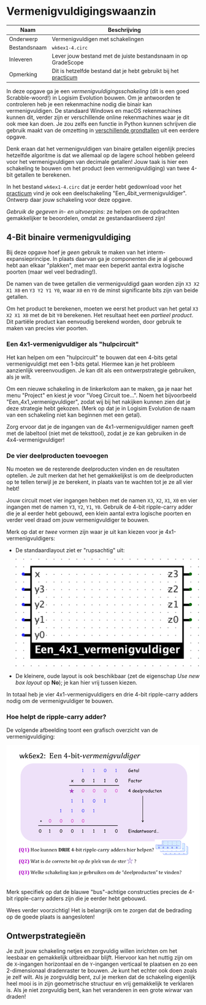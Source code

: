 # Vermenigvuldigingswaanzin

| Naam         | Beschrijving                                                                                          |
|--------------|-------------------------------------------------------------------------------------------------------|
| Onderwerp    | Vermenigvuldigen met schakelingen                                                                     |
| Bestandsnaam | `wk6ex1-4.circ`                                                                                       |
| Inleveren    | Lever jouw bestand met de juiste bestandsnaam in op GradeScope                                        |
| Opmerking    | Dit is hetzelfde bestand dat je hebt gebruikt bij het [practicum](optellingen_schakelen.md) |

In deze opgave ga je een *vermenigvuldigingsschakeling* (dit is een goed Scrabble-woord!) in Logisim Evolution bouwen. Om je antwoorden te controleren heb je een rekenmachine nodig die binair kan vermenigvuldigen. De standaard Windows en macOS rekenmachines kunnen dit, verder zijn er verschillende online rekenmachines waar je dit ook mee kan doen. Je zou zelfs een functie in Python kunnen schrijven die gebruik maakt van de omzetting in [verschillende grondtallen](wisselende_stelsels.md) uit een eerdere opgave.

Denk eraan dat het vermenigvuldigen van binaire getallen eigenlijk precies hetzelfde algoritme is dat we allemaal op de lagere school hebben geleerd voor het vermenigvuldigen van decimale getallen! Jouw taak is hier een schakeling te bouwen om het product (een vermenigvuldiging) van twee 4-bit getallen te berekenen.

 In het bestand `wk6ex1-4.circ` dat je eerder hebt gedownload voor het [practicum](optellingen_schakelen.md) vind je ook een deelschakeling "Een_4bit_vermenigvuldiger". Ontwerp daar jouw schakeling voor deze opgave.

*Gebruik de gegeven in- en uitvoerpins*: ze helpen om de opdrachten gemakkelijker te beoordelen, omdat ze gestandaardiseerd zijn!

## 4-Bit binaire vermenigvuldiging

Bij deze opgave hoef je *geen* gebruik te maken van het interm-expansieprincipe. In plaats daarvan ga je componenten die je al gebouwd hebt aan elkaar "plakken", met maar een beperkt aantal extra logische poorten (maar wel veel bedrading!).

De namen van de twee getallen die vermenigvuldigd gaan worden zijn `X3 X2 X1 X0` en `Y3 Y2 Y1 Y0`, waar `X0` en `Y0` de minst significante bits zijn van beide getallen.

Om het product te berekenen, moeten we eerst het product van het getal `X3 X2 X1 X0` met de bit `Y0` berekenen. Het resultaat heet een *partieel product*. Dit partiële product kan eenvoudig berekend worden, door gebruik te maken van precies vier poorten.

### Een 4x1-vermenigvuldiger als "hulpcircuit"

Het kan helpen om een "hulpcircuit" te bouwen dat een 4-bits getal vermenigvuldigt met een 1-bits getal. Hiermee kan je het probleem aanzienlijk vereenvoudigen. Je kan dit als een ontwerpstrategie gebruiken, als je wilt.

Om een nieuwe schakeling in de linkerkolom aan te maken, ga je naar het menu "Project" en kiest je voor "Voeg Circuit toe...". Noem het bijvoorbeeld "Een_4x1_vermenigvuldiger", zodat wij bij het nakijken kunnen zien dat je deze strategie hebt gekozen. (Merk op dat je in Logisim Evolution de naam van een schakeling niet kan beginnen met een getal).

Zorg ervoor dat je de ingangen van de 4x1-vermenigvuldiger namen geeft met de labeltool (niet met de teksttool), zodat je ze kan gebruiken in de 4x4-vermenigvuldiger!

### De vier deelproducten toevoegen

Nu moeten we de resterende deelproducten vinden en de resultaten optellen. Je zult merken dat het het gemakkelijkst is om de deelproducten op te tellen terwijl je ze berekent, in plaats van te wachten tot je ze all vier hebt!

Jouw circuit moet vier ingangen hebben met de namen `X3`, `X2`, `X1`, `X0` en vier ingangen met de namen `Y3`, `Y2`, `Y1`, `Y0`. Gebruik de 4-bit ripple-carry adder die je al eerder hebt gebouwd, een klein aantal extra logische poorten en verder veel draad om jouw vermenigvuldiger te bouwen.

Merk op dat er *twee* vormen zijn waar je uit kan kiezen voor je 4x1-vermenigvuldigers:

*   De standaardlayout ziet er "rupsachtig" uit:

    ![4x1-vermenigvuldiger](images/caterpillar.png)

*   De kleinere, oude layout is ook beschikbaar (zet de eigenschap *Use new box layout* op  **No**); je kan hier vrij tussen kiezen.

In totaal heb je vier 4x1-vermenigvuldigers en drie 4-bit ripple-carry adders nodig om de vermenigvuldiger te bouwen.

### Hoe helpt de ripple-carry adder?

De volgende afbeelding toont een grafisch overzicht van de vermenigvuldiging:

![Vermenigvuldigen](images/mult.png)

Merk specifiek op dat de blauwe "bus"-achtige constructies precies de 4-bit ripple-carry adders zijn die je eerder hebt gebouwd.

Wees verder voorzichtig! Het is belangrijk om te zorgen dat de bedrading op de goede plaats is aangesloten!

## Ontwerpstrategieën

Je zult jouw schakeling netjes en zorgvuldig willen inrichten om het leesbaar en gemakkelijk uitbreidbaar blijft. Hiervoor kan het nuttig zijn om de `X`-ingangen horizontaal en de `Y`-ingangen verticaal te plaatsen en zo een 2-dimensionaal dradenraster te bouwen. Je kunt het echter ook doen zoals je zelf wilt. Als je zorgvuldig bent, zul je merken dat de schakeling eigenlijk heel mooi is in zijn geometrische structuur en vrij gemakkelijk te verklaren is. Als je niet zorgvuldig bent, kan het veranderen in een grote wirwar van draden!
